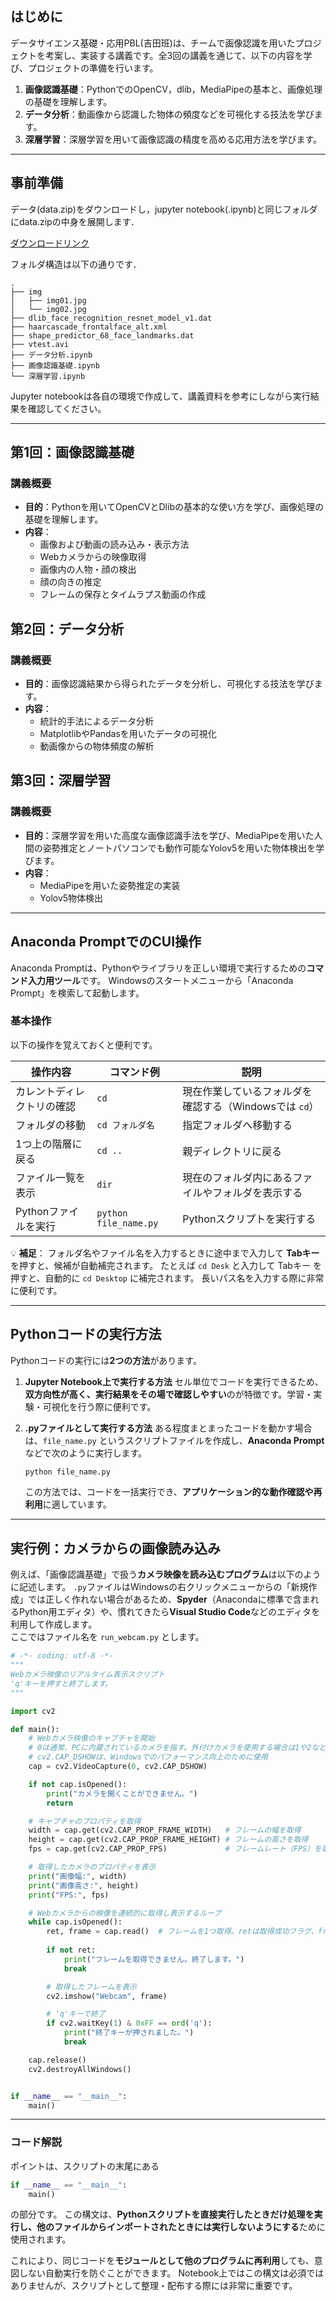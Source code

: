 ## はじめに

データサイエンス基礎・応用PBL(吉田班)は、チームで画像認識を用いたプロジェクトを考案し、実装する講義です。全3回の講義を通じて、以下の内容を学び、プロジェクトの準備を行います。


1. **画像認識基礎**：PythonでのOpenCV，dlib，MediaPipeの基本と、画像処理の基礎を理解します。
2. **データ分析**：動画像から認識した物体の頻度などを可視化する技法を学びます。
3. **深層学習**：深層学習を用いて画像認識の精度を高める応用方法を学びます。

---

## 事前準備

データ(data.zip)をダウンロードし，jupyter notebook(.ipynb)と同じフォルダにdata.zipの中身を展開します．

[ダウンロードリンク](https://www.dropbox.com/scl/fi/ohgffo9728emr690grjis/data.7z?rlkey=q1uqob3qd4cke93weiylc9liv&st=gk9ngqxh&dl=0)

フォルダ構造は以下の通りです．

```plaintext
.
├── img
│   ├── img01.jpg
│   └── img02.jpg
├── dlib_face_recognition_resnet_model_v1.dat
├── haarcascade_frontalface_alt.xml
├── shape_predictor_68_face_landmarks.dat
├── vtest.avi
├── データ分析.ipynb
├── 画像認識基礎.ipynb
└── 深層学習.ipynb
```

Jupyter notebookは各自の環境で作成して、講義資料を参考にしながら実行結果を確認してください。

---

## 第1回：画像認識基礎

### 講義概要

- **目的**：Pythonを用いてOpenCVとDlibの基本的な使い方を学び、画像処理の基礎を理解します。
- **内容**：
  - 画像および動画の読み込み・表示方法
  - Webカメラからの映像取得
  - 画像内の人物・顔の検出
  - 顔の向きの推定
  - フレームの保存とタイムラプス動画の作成

## 第2回：データ分析

### 講義概要

- **目的**：画像認識結果から得られたデータを分析し、可視化する技法を学びます。
- **内容**：
  - 統計的手法によるデータ分析
  - MatplotlibやPandasを用いたデータの可視化
  - 動画像からの物体頻度の解析

## 第3回：深層学習

### 講義概要

- **目的**：深層学習を用いた高度な画像認識手法を学び、MediaPipeを用いた人間の姿勢推定とノートパソコンでも動作可能なYolov5を用いた物体検出を学びます。
- **内容**：
  - MediaPipeを用いた姿勢推定の実装
  - Yolov5物体検出

---

## Anaconda PromptでのCUI操作

Anaconda Promptは、Pythonやライブラリを正しい環境で実行するための**コマンド入力用ツール**です。
Windowsのスタートメニューから「Anaconda Prompt」を検索して起動します。

### 基本操作

以下の操作を覚えておくと便利です。

| 操作内容          | コマンド例                 | 説明                                |
| ------------- | --------------------- | --------------------------------- |
| カレントディレクトリの確認 | `cd`        | 現在作業しているフォルダを確認する（Windowsでは `cd`） |
| フォルダの移動       | `cd フォルダ名`            | 指定フォルダへ移動する                       |
| 1つ上の階層に戻る     | `cd ..`               | 親ディレクトリに戻る                        |
| ファイル一覧を表示     | `dir`                 | 現在のフォルダ内にあるファイルやフォルダを表示する         |
| Pythonファイルを実行 | `python file_name.py` | Pythonスクリプトを実行する                  |

💡 **補足**：
フォルダ名やファイル名を入力するときに途中まで入力して **Tabキー** を押すと、候補が自動補完されます。
たとえば `cd Desk` と入力して Tabキー を押すと、自動的に `cd Desktop` に補完されます。
長いパス名を入力する際に非常に便利です。

---

## Pythonコードの実行方法

Pythonコードの実行には**2つの方法**があります。

1. **Jupyter Notebook上で実行する方法**
   セル単位でコードを実行できるため、**双方向性が高く、実行結果をその場で確認しやすい**のが特徴です。学習・実験・可視化を行う際に便利です。

2. **.pyファイルとして実行する方法**
   ある程度まとまったコードを動かす場合は、`file_name.py` というスクリプトファイルを作成し、**Anaconda Prompt** などで次のように実行します。

   ```bash
   python file_name.py
   ```

   この方法では、コードを一括実行でき、**アプリケーション的な動作確認や再利用**に適しています。

---

## 実行例：カメラからの画像読み込み

例えば、「画像認識基礎」で扱う**カメラ映像を読み込むプログラム**は以下のように記述します。
`.py`ファイルはWindowsの右クリックメニューからの「新規作成」では正しく作れない場合があるため、**Spyder**（Anacondaに標準で含まれるPython用エディタ）や、慣れてきたら**Visual Studio Code**などのエディタを利用して作成します。  
ここではファイル名を `run_webcam.py` とします。

```python
# -*- coding: utf-8 -*-
"""
Webカメラ映像のリアルタイム表示スクリプト
'q'キーを押すと終了します。
"""

import cv2

def main():
    # Webカメラ映像のキャプチャを開始
    # 0は通常、PCに内蔵されているカメラを指す。外付けカメラを使用する場合は1や2などに変更する
    # cv2.CAP_DSHOWは、Windowsでのパフォーマンス向上のために使用
    cap = cv2.VideoCapture(0, cv2.CAP_DSHOW)

    if not cap.isOpened():
        print("カメラを開くことができません。")
        return

    # キャプチャのプロパティを取得
    width = cap.get(cv2.CAP_PROP_FRAME_WIDTH)   # フレームの幅を取得
    height = cap.get(cv2.CAP_PROP_FRAME_HEIGHT) # フレームの高さを取得
    fps = cap.get(cv2.CAP_PROP_FPS)             # フレームレート（FPS）を取得

    # 取得したカメラのプロパティを表示
    print("画像幅:", width)
    print("画像高さ:", height)
    print("FPS:", fps)

    # Webカメラからの映像を連続的に取得し表示するループ
    while cap.isOpened():
        ret, frame = cap.read()  # フレームを1つ取得。retは取得成功フラグ、frameは取得した画像
        
        if not ret:
            print("フレームを取得できません。終了します。")
            break

        # 取得したフレームを表示
        cv2.imshow("Webcam", frame)

        # 'q'キーで終了
        if cv2.waitKey(1) & 0xFF == ord('q'):
            print("終了キーが押されました。")
            break

    cap.release()
    cv2.destroyAllWindows()


if __name__ == "__main__":
    main()
```

---

### コード解説

ポイントは、スクリプトの末尾にある

```python
if __name__ == "__main__":
    main()
```

の部分です。
この構文は、**Pythonスクリプトを直接実行したときだけ処理を実行し、他のファイルからインポートされたときには実行しないようにする**ために使用されます。

これにより、同じコードを**モジュールとして他のプログラムに再利用**しても、意図しない自動実行を防ぐことができます。
Notebook上ではこの構文は必須ではありませんが、スクリプトとして整理・配布する際には非常に重要です。

